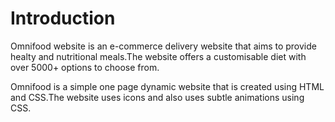 # Introduction

Omnifood website is an e-commerce delivery website that aims to provide healty and nutritional meals.The website offers a customisable diet with over 5000+ options to choose from.

Omnifood is a simple one page dynamic website that is created using HTML and CSS.The website uses icons and also uses subtle animations using CSS.
